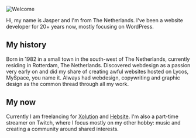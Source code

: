 ![Welcome](https://jasper.monster/sharex/github-top.png)

Hi, my name is Jasper and I'm from The Netherlands. I've been a website developer for 20+ years now, mostly focusing on WordPress. 

## My history
Born in 1982 in a small town in the south-west of The Netherlands, currently residing in Rotterdam, The Netherlands. Discovered webdesign as a passion very early on and did my share of creating awful websites hosted on Lycos, MySpace, you name it. Always had webdesign, copywriting and graphic design as the common thread through all my work. 

## My now
Currently I am freelancing for [Xolution](https://xolution.nl) and [Hebsite](https://hebsite.nl). I'm also a part-time streamer on Twitch, where I focus mostly on my other hobby: music and creating a community around shared interests. 
